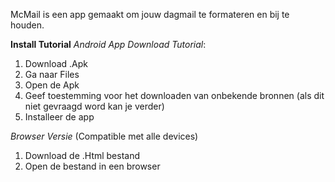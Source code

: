 McMail is een app gemaakt om jouw dagmail te formateren en bij te houden.

**Install Tutorial**
*Android App Download Tutorial*:
 1. Download .Apk
 2. Ga naar Files
 3. Open de Apk
 4. Geef toestemming voor het downloaden van onbekende bronnen (als dit niet gevraagd word kan je verder)
 5. Installeer de app

*Browser Versie* (Compatible met alle devices)
 1. Download de .Html bestand
 2. Open de bestand in een browser
